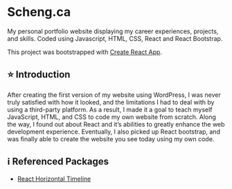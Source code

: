 # Scheng.ca 
My personal portfolio website displaying my career experiences, projects, and skills. Coded using Javascript, HTML, CSS, React and React Bootstrap. 

This project was bootstrapped with [Create React App](https://github.com/facebook/create-react-app).

## :star: Introduction 
After creating the first version of my website using WordPress, I was never truly satisfied with how it looked, and the limitations I had to deal with by using a third-party platform. As a result, I made it a goal to teach myself JavaScript, HTML, and CSS to code my own website from scratch. Along the way, I found out about React and it’s abilities to greatly enhance the web development experience. Eventually, I also picked up React bootstrap, and was finally able to create the website you see today using my own code. 

## :information_source: Referenced Packages
- [React Horizontal Timeline](https://github.com/sherubthakur/react-horizontal-timeline)